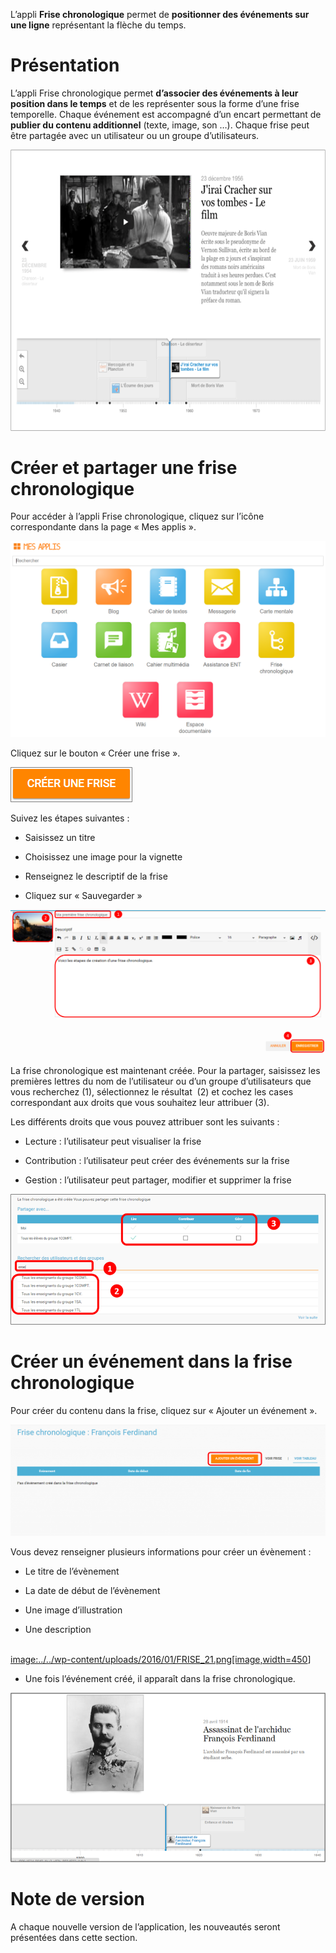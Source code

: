 L’appli **Frise chronologique** permet de **positionner des événements sur une ligne** représentant la flèche du temps.


Présentation
============

L’appli Frise chronologique permet **d’associer des événements à leur position dans le temps** et de les représenter sous la forme d’une frise temporelle. Chaque événement est accompagné d’un encart permettant de **publier du contenu additionnel** (texte, image, son …). Chaque frise peut être partagée avec un utilisateur ou un groupe d’utilisateurs.

![](.gitbook/assets/Frise1.png)

Créer et partager une frise chronologique
=========================================

Pour accéder à l’appli Frise chronologique, cliquez sur l’icône correspondante dans la page « Mes applis ».

![](.gitbook/assets/Page_mesapplis_1D.png)

Cliquez sur le bouton « Créer une frise ».

![](.gitbook/assets/f11.png)

Suivez les étapes suivantes :

-   Saisissez un titre

-   Choisissez une image pour la vignette

-   Renseignez le descriptif de la frise

-   Cliquez sur « Sauvegarder »

![](.gitbook/assets/FRISE_1.png)

La frise chronologique est maintenant créée. Pour la partager, saisissez les premières lettres du nom de l’utilisateur ou d’un groupe d’utilisateurs que vous recherchez (1), sélectionnez le résultat  (2) et cochez les cases correspondant aux droits que vous souhaitez leur attribuer (3).

Les différents droits que vous pouvez attribuer sont les suivants :

-   Lecture : l’utilisateur peut visualiser la frise

-   Contribution : l’utilisateur peut créer des événements sur la frise

-   Gestion : l’utilisateur peut partager, modifier et supprimer la frise

![](.gitbook/assets/f5.png)

Créer un événement dans la frise chronologique
==============================================

Pour créer du contenu dans la frise, cliquez sur « Ajouter un événement ».

![](.gitbook/assets/frise1-1024x361.png)

Vous devez renseigner plusieurs informations pour créer un évènement :

-   Le titre de l’évènement

-   La date de début de l’évènement

-   Une image d’illustration

-   Une description

[  
image:../../wp-content/uploads/2016/01/FRISE\_21.png\[image,width=450](../../wp-content/uploads/2016/01/FRISE_21.png)\]

-   Une fois l’événement créé, il apparaît dans la frise chronologique.

![](.gitbook/assets/f8.png)

Note de version
===============

A chaque nouvelle version de l’application, les nouveautés seront présentées dans cette section.

